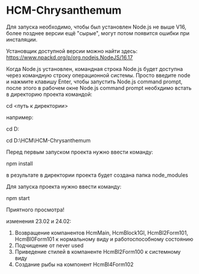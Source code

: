 # HCM-Chrysanthemum

Для запуска необходимо, чтобы был установлен Node.js не выше V16, более позднее версии ещё "сырые", могут потом появится ошибки при инсталяции.

Установщик доступной версии можно найти здесь:
https://www.npackd.org/p/org.nodejs.NodeJS/16.17

Когда Node.js установлен, командная строка Node.js будет доступна через командную строку операционной системы. Просто введите node и нажмите клавишу Enter, чтобы запустить Node.js command prompt, после этого в рабочем окне Node.js command prompt необхдимо встать в директорию проекта командой:

cd <путь к директории>

например:

cd D:

cd D:\HCM\HCM-Chrysanthemum

Перед первым запуском проекта нужно ввести команду:

npm install

в результате в директории проекта будет создана папка node_modules

Для запуска проекта нужно ввести команду:

npm start

Приятного просмотра!

изменения 23.02 и 24.02:

1. Возвращение компанентов HcmMain, HcmBlock1Gl, HcmBl2Form101, HcmBl0Form101 к нормальному
   виду и работоспособному состоянию
2. Подчищение от never used
3. Приведение стилей в компаненте HcmBl2Form100 к системному виду
4. Создание рыбы на компонент HcmBl4Form102
